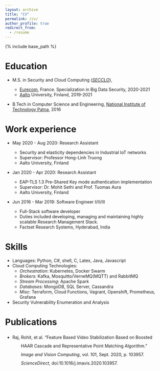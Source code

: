 ```yaml
---
layout: archive
title: "CV"
permalink: /cv/
author_profile: true
redirect_from:
  - /resume
---
```


{% include base_path %}

Education
======
* M.S. in Security and Cloud Computing ([_SECCLO_](https://secclo.eu)), 
  * [Eurecom](https://eurecom.fr/en), France. Specialization in Big Data Security, 2020-2021 
  * [Aalto](https://aalto.fi) University, Finland, 2019-2021

* B.Tech in Computer Science and Engineering, [National Institute of Technology Patna](https://nitp.ac.in), 2016

Work experience
======
* May 2020 - Aug 2020: Research Assistant
  * Security and elasticity dependencies in Industrial IoT networks
  * Supervisor: Professor Hong-Linh Truong
  * Aalto University, Finland

* Jan 2020 - Apr 2020: Research Assistant
  * EAP-TLS 1.3 Pre-Shared Key mode authentication implementation
  * Supervisor: Dr. Mohit Sethi and Prof. Tuomas Aura
  * Aalto University, Finland

* Jun 2016 - Mar 2019: Software Engineer I/II/III
  * Full-Stack software developer
  * Duties included developing, managing and maintaining highly scalable Research Management Stack.
  * Factset Research Systems, Hyderabad, India
  
Skills
======
* Languages: Python, C#, shell, C, Latex, Java, Javascript
* Cloud Computing Technologies:
  * _Orchestration_: Kubernetes, Docker Swarm
  * _Brokers_: Kafka, Mosquitto/VerneMQ(MQTT) and RabbitMQ
  * _Stream Processing_: Apache Spark
  * _Databases_: MongoDB, SQL Server, Cassandra
  * _Misc_: Terraform, Cloud Functions, Vagrant, Openshift, Prometheus, Grafana
* Security Vulnerability Enumeration and Analysis


Publications
======
* <div class="csl-bib-body" style="line-height: 2; margin-left: 2em; text-indent:-2em;">
  <div class="csl-entry">Raj, Rohit, et al. “Feature Based Video Stabilization Based on Boosted HAAR Cascade and Representative Point Matching Algorithm.” <i>Image and Vision Computing</i>, vol. 101, Sept. 2020, p. 103957. <i>ScienceDirect</i>, doi:10.1016/j.imavis.2020.103957.
</div>
  <ul></ul>
  <ul></ul>
  <ul></ul>
  <ul></ul>
  
